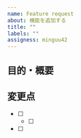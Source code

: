 ```yaml
---
name: Feature request
about: 機能を追加する
title: ""
labels: ""
assigness: minguu42
---
```


## 目的・概要

## 変更点

- [ ]
  - [ ]
- [ ]